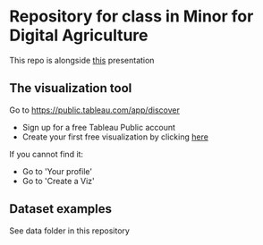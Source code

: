 # Repository for class in Minor for Digital Agriculture

This repo is alongside [this](https://prezi.com/view/rhxqEecWawVUNVAM03Oc/) presentation

## The visualization tool

Go to <https://public.tableau.com/app/discover>

-   Sign up for a free Tableau Public account
-   Create your first free visualization by clicking [here](https://public.tableau.com/newWorkbook/54fc4468-d740-4fbc-aaf9-b0e7a1e475f6#1)

If you cannot find it:

-   Go to 'Your profile'
-   Go to 'Create a Viz'

## Dataset examples

See data folder in this repository
